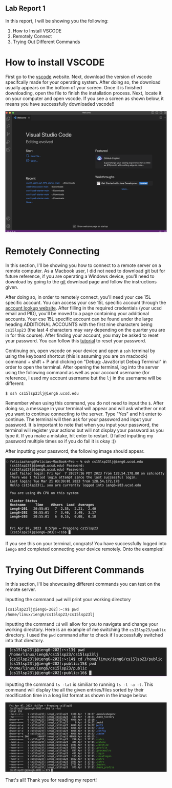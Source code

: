 ## Lab Report 1 

In this report, I will be showing you the following:

1. How to Install VSCODE
2. Remotely Connect 
3. Trying Out Different Commands

# How to install VSCODE 

First go to the [vscode](https://code.visualstudio.com/Download) website. Next, download the version of vscode specifcally made for your operating system.
After doing so, the download usually appears on the bottom of your screen. Once it is finished downloading, open the file to finish the installation 
process. Next, locate it on your computer and open vscode. If you see a screen as shown below, it means you have successfully downloaded vscode!! 

![Image](vscode.png)

# Remotely Connecting 

In this section, I'll be showing you how to connect to a remote server on a remote computer. As a Macbook user, I did not need to download git but for 
future reference, if you are operating a Windows device, you'll need to download by going to the [git](https://gitforwindows.org/) download page and 
follow the instructions given. 

After doing so, in order to remotely connect, you'll need your cse 15L specific account. You can access your cse 15L specific account through the [account lookup website](https://sdacs.ucsd.edu/~icc/index.php). After filling in the required credentials (your ucsd email and PID), you'll be moved to a page containing your additional accounts. Your cse 15L specific account can be found under the large heading ADDITIONAL ACCOUNTS with the first nine characters being `cs15lsp23` (the last 4 characters may vary depending on the quarter you are in for this course). After finding your account, you may be asked to reset your password. You can follow this [tutorial](https://drive.google.com/file/d/17IDZn8Qq7Q0RkYMxdiIR0o6HJ3B5YqSW/view?usp=share_link) to reset your password.

Continuing on, open vscode on your device and open a `ssh` terminal by using the keyboard shortcut (this is assuming you are on macbook) 
command + shift + P and clicking on "Debug: JavaScript Debug Terminal" in order to open the terminal. After opening the terminal, log into the server 
using the following command as well as your account username (for reference, I used my account username but the `lj` in the username will be different:

```
$ ssh cs15lsp23lj@ieng6.ucsd.edu
```
Remember when using this command, you do not need to input the `$`. After doing so, a message in your terminal will appear and will ask whether or not you
want to continue connecting to the server. Type "Yes" and hit enter to continue. The terminal will then ask for your password and input your password. It
is important to note that when you input your password, the terminal will register your actions but will not display your password as you type it. If you
make a mistake, hit enter to restart. (I failed inputting my password multiple times so if you do fail it is okay :)) 

After inputting your password, the following image should appear. 

![Image](sterminal.png)

If you see this on your terminal, congrats! You have successfully logged into `ieng6` and completed connecting your device remotely. Onto the examples! 

# Trying Out Different Commands  

In this section, I'll be showcasing different commands you can test on the remote server. 

Inputting the command `pwd` will print your working directory 

```
[cs15lsp23lj@ieng6-202]:~:9$ pwd
/home/linux/ieng6/cs15lsp23/cs15lsp23lj
``` 

Inputting the command `cd` will allow for you to navigate and change your working directory. Here is an example of me switching the `cs15lsp23/public` 
directory. I used the `pwd` command after to check if I successfully switched into that directory. 

![Image](cd.png)

Inputting the command `ls -lat` is similiar to running `ls -l -a -t`. This command will display the all the given entries/files sorted by their modification time in a long list format as shown in the image below:

![Image](lslat.png)

That's all! Thank you for reading my report!




